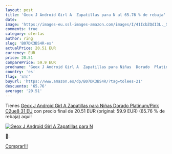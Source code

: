 ```yaml
---
layout: post
title: 'Geox J Android Girl A  Zapatillas para N al 65.76 % de rebaja'
date: 
image: 'https://images-eu.ssl-images-amazon.com/images/I/41IcbZQdI3L._SL200_.jpg'
comments: true
category: ofertas
author: ring
slug: 'B07DK3BS4R-es'
actualPrice: 20.51 EUR
currency: EUR
price: 20.51
comparePrice: 59.9 EUR
prodname: 'Geox J Android Girl A  Zapatillas para Niñas  Dorado  Platinum/Pink C2ue8   31 EU'
country: 'es'
flag: '🇪🇸'
buyurl: 'https://www.amazon.es/dp/B07DK3BS4R/?tag=tolees-21'
descuento: '65.76'
average: '20.51'
---
```


Tienes [Geox J Android Girl A  Zapatillas para Niñas  Dorado  Platinum/Pink C2ue8   31 EU](https://www.amazon.es/dp/B07DK3BS4R/?tag=tolees-21) con precio final de  20.51 EUR (original: 59.9 EUR) (65.76 %  de rebaja) aqui!

[![Geox J Android Girl A  Zapatillas para N](https://images-eu.ssl-images-amazon.com/images/I/41IcbZQdI3L._SL200_.jpg)](https://www.amazon.es/dp/B07DK3BS4R/?tag=tolees-21)

🔎:


[Comprar!!!](https://www.amazon.es/dp/B07DK3BS4R/?tag=tolees-21)
